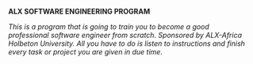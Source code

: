 __ALX SOFTWARE ENGINEERING PROGRAM__

_This is a program that is going to train you to become a good	
professional software engineer from scratch. Sponsored by ALX-Africa
Holbeton University. All you have to do is listen to instructions
and finish every task or project you are given in due time._
